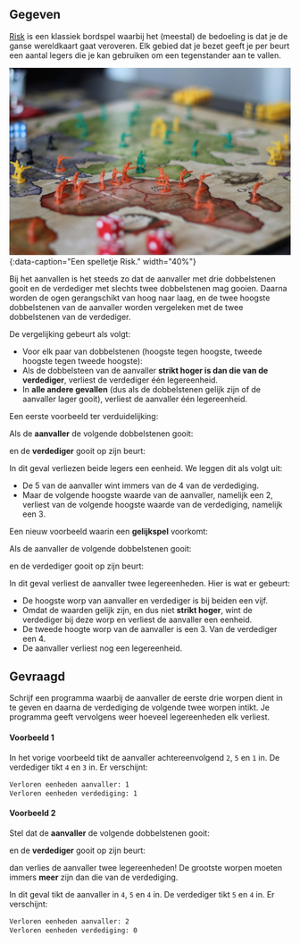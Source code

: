 ## Gegeven

<a href="https://nl.wikipedia.org/wiki/Risk_(bordspel)">Risk</a> is een klassiek bordspel waarbij het (meestal) de bedoeling is dat je de ganse wereldkaart gaat veroveren. Elk gebied dat je bezet geeft je per beurt een aantal legers die je kan gebruiken om een tegenstander aan te vallen.

![Een spelletje Risk.](media/dave-photoz.jpg "Foto door Dave Photoz op Unsplash."){:data-caption="Een spelletje Risk." width="40%"}

Bij het aanvallen is het steeds zo dat de aanvaller met drie dobbelstenen gooit en de verdediger met slechts twee dobbelstenen mag gooien. Daarna worden de ogen gerangschikt van hoog naar laag, en de twee hoogste dobbelstenen van de aanvaller worden vergeleken met de twee dobbelstenen van de verdediger.

De vergelijking gebeurt als volgt:

* Voor elk paar van dobbelstenen (hoogste tegen hoogste, tweede hoogste tegen tweede hoogste):
* Als de dobbelsteen van de aanvaller **strikt hoger is dan die van de verdediger**, verliest de verdediger één legereenheid.
* In **alle andere gevallen** (dus als de dobbelstenen gelijk zijn of de aanvaller lager gooit), verliest de aanvaller één legereenheid.

Een eerste voorbeeld ter verduidelijking: 

Als de **aanvaller** de volgende dobbelstenen gooit:

 <span class="mdi mdi-36px mdi-dice-2-outline"></span> <span class="mdi mdi-36px mdi-dice-5-outline"></span> <span class="mdi mdi-36px mdi-dice-1-outline"></span>
 
en de **verdediger** gooit op zijn beurt:

 <span class="mdi mdi-36px mdi-dice-4-outline"></span> <span class="mdi mdi-36px mdi-dice-3-outline"></span>

In dit geval verliezen beide legers een eenheid. We leggen dit als volgt uit: 
* De 5 van de aanvaller wint immers van de 4 van de verdediging.
* Maar de volgende hoogste waarde van de aanvaller, namelijk een 2, verliest van de volgende hoogste waarde van de verdediging, namelijk een 3.

Een nieuw voorbeeld waarin een **gelijkspel** voorkomt:

Als de aanvaller de volgende dobbelstenen gooit:

 <span class="mdi mdi-36px mdi-dice-5-outline"></span> <span class="mdi mdi-36px mdi-dice-3-outline"></span> <span class="mdi mdi-36px mdi-dice-2-outline"></span>

en de verdediger gooit op zijn beurt:

 <span class="mdi mdi-36px mdi-dice-5-outline"></span> <span class="mdi mdi-36px mdi-dice-4-outline"></span>

In dit geval verliest de aanvaller twee legereenheden. Hier is wat er gebeurt:
* De hoogste worp van aanvaller en verdediger is bij beiden een vijf.
* Omdat de waarden gelijk zijn, en dus niet **strikt hoger**, wint de verdediger bij deze worp en verliest de aanvaller een eenheid.
* De tweede hoogte worp van de aanvaller is een 3. Van de verdediger een 4.
* De aanvaller verliest nog een legereenheid. 



## Gevraagd

Schrijf een programma waarbij de aanvaller de eerste drie worpen dient in te geven en daarna de verdediging de volgende twee worpen intikt. Je programma geeft vervolgens weer hoeveel legereenheden elk verliest.

#### Voorbeeld 1

In het vorige voorbeeld tikt de aanvaller achtereenvolgend `2`, `5` en `1` in. De verdediger tikt `4` en `3` in. Er verschijnt:

```
Verloren eenheden aanvaller: 1
Verloren eenheden verdediging: 1
```


#### Voorbeeld 2

Stel dat de **aanvaller** de volgende dobbelstenen gooit:

<span class="mdi mdi-36px mdi-dice-4-outline"></span> <span class="mdi mdi-36px mdi-dice-5-outline"></span> <span class="mdi mdi-36px mdi-dice-4-outline"></span>
 
en de **verdediger** gooit op zijn beurt:

 <span class="mdi mdi-36px mdi-dice-5-outline"></span> <span class="mdi mdi-36px mdi-dice-4-outline"></span>

dan verlies de aanvaller twee legereenheden! De grootste worpen moeten immers **meer** zijn dan die van de verdediging.

In dit geval tikt de aanvaller in `4`, `5` en `4` in. De verdediger tikt `5` en `4` in. Er verschijnt:

```
Verloren eenheden aanvaller: 2
Verloren eenheden verdediging: 0
```
